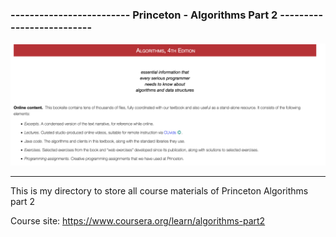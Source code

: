 ### ------------------------- Princeton - Algorithms Part 2 --------------------------
<img src = "https://raw.githubusercontent.com/lehoangan2906/Algorithms--Part-II/main/Thumb.png">

---------------------------------------------------------------------------------------

This is my directory to store all course materials of Princeton Algorithms part 2

Course site: https://www.coursera.org/learn/algorithms-part2

